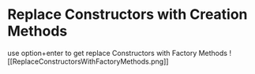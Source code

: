 # Replace Constructors with Creation Methods
use option+enter to get replace Constructors with Factory Methods
![[ReplaceConstructorsWithFactoryMethods.png]]